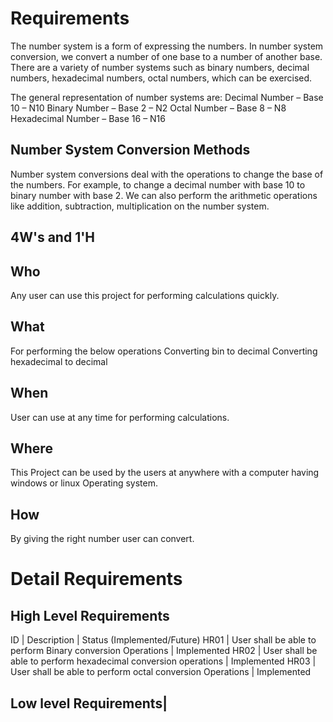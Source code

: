 # Requirements
 The number system is a form of expressing the numbers. In number system conversion, we convert a number of one base to a number of another base. There are a variety of number systems such as binary numbers, decimal numbers, hexadecimal numbers, octal numbers, which can be exercised.
 
 The general representation of number systems are:
Decimal Number – Base 10 – N10
Binary Number – Base 2 – N2
Octal Number – Base 8 – N8
Hexadecimal Number – Base 16 – N16


## Number System Conversion Methods
Number system conversions deal with the operations to change the base of the numbers. For example, to change a decimal number with base 10 to binary number with base 2. We can also perform the arithmetic operations like addition, subtraction, multiplication on the number system.

## 4W's and 1'H
## Who
Any user can use this project for performing calculations quickly.
## What
For performing the below operations
Converting bin to decimal
Converting hexadecimal to decimal
## When
User can use at any time for performing calculations.
## Where
This Project can be used by the users at anywhere with a computer having windows or linux Operating system.
## How
By giving the right number user can convert.


# Detail Requirements
## High Level Requirements
ID       |              	Description	                                                         |    Status (Implemented/Future)
HR01	    |             User shall be able to perform Binary conversion Operations             |  	     Implemented
HR02	    |             User shall be able to perform hexadecimal conversion operations	       |         Implemented
HR03	    |             User shall be able to perform octal conversion Operations	             |        Implemented
## Low level Requirements|
